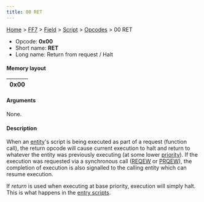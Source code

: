 ```yaml
---
title: 00 RET
---
```


[Home](../../../../Main%20Page.md) > [FF7](../../../../FF7.md) > [Field](../../../Field.md) > [Script](../../Script.md) > [Opcodes](../Opcodes.md) > 00 RET

-   Opcode: **0x00**
-   Short name: **RET**
-   Long name: Return from request / Halt

#### Memory layout

| 0x00 |
|------|

#### Arguments

None.

#### Description

When an [entity][]'s script is being executed as part of a request
(function call), the return opcode will cause current execution to halt
and return to whatever the entity was previously executing (at some
lower [priority][]). If the execution was requested via a synchronous
call ([REQEW][] or [PRQEW][]), the completion of execution is also
signalled to the calling entity which can resume execution.

If *return* is used when executing at base priority, execution will
simply halt. This is what happens in the [entry scripts][].

  [entity]: ../Entity.md "wikilink"
  [priority]: ../Priorities.md "wikilink"
  [REQEW]: 03%20REQEW.md "wikilink"
  [PRQEW]: 06%20PRQEW.md "wikilink"
  [entry scripts]: ../../Scripts/Entry%20script.md "wikilink"
